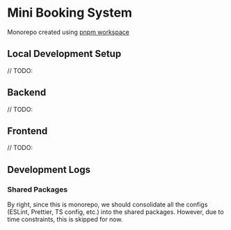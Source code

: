 # Mini Booking System

Monorepo created using [pnpm workspace](https://pnpm.io/workspaces)

## Local Development Setup

// TODO:

## Backend

// TODO:

## Frontend

// TODO:

## Development Logs

### Shared Packages

By right, since this is monorepo, we should consolidate all the configs (ESLint, Prettier, TS config, etc.) into the shared packages. However, due to time constraints, this is skipped for now.
